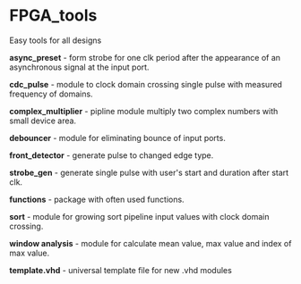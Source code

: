 # FPGA_tools

Easy tools for all designs

**async_preset** - form strobe for one clk period after the appearance of an asynchronous signal at the input port.

**cdc_pulse** - module to clock domain crossing single pulse with measured frequency of domains.

**complex_multiplier** - pipline module multiply two complex numbers with small device area.

**debouncer** - module for eliminating bounce of input ports.

**front_detector** - generate pulse to changed edge type.

**strobe_gen** - generate single pulse with user's start and duration after start clk.

**functions** - package with often used functions.

**sort** - module for growing sort pipeline input values with clock domain crossing.

**window analysis** - module for calculate mean value, max value and index of max value. 

**template.vhd** - universal template file for new .vhd modules
